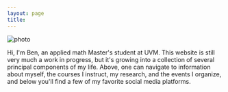 ```yaml
---
layout: page
title:  
---
```


![photo](https://scontent.fbtv1-1.fna.fbcdn.net/v/t1.0-9/18034215_1330621637013624_6296963631498004505_n.jpg?oh=35dd66ff426973c5fd0944d595ce6efc&oe=5B25DDB0)

Hi, I'm Ben, an applied math Master's student at UVM. This website is still very much a work in progress, but it's growing into a collection of several principal components of my life. Above, one can navigate to information about myself, the courses I instruct, my research, and the events I organize, and below you'll find a few of my favorite social media platforms.
